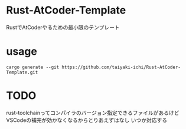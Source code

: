 # Rust-AtCoder-Template

RustでAtCoderやるための最小限のテンプレート

# usage
```
cargo generate --git https://github.com/taiyaki-ichi/Rust-AtCoder-Template.git
```

# TODO
rust-toolchainってコンパイラのバージョン指定できるファイルがあるけど
VSCodeの補完が効かなくなるからとりあえずはなし
いつか対応する
